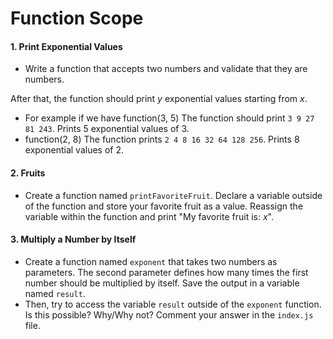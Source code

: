 # Function Scope

#### 1. Print Exponential Values

- Write a function that accepts two numbers and validate that they are numbers.

After that, the function should print _y_ exponential values starting from _x_.

- For example if we have function(3, 5) The function should print `3 9 27 81 243`. Prints 5 exponential values of 3.
- function(2, 8) The function prints `2 4 8 16 32 64 128 256`. Prints 8 exponential values of 2.

#### 2. Fruits

- Create a function named `printFavoriteFruit`. Declare a variable outside of the function and store your favorite fruit as a value. Reassign the variable within the function and print "My favorite fruit is: _x_".

#### 3. Multiply a Number by Itself

- Create a function named `exponent` that takes two numbers as parameters. The second parameter defines how many times the first number should be multiplied by itself. Save the output in a variable named `result`.
- Then, try to access the variable `result` outside of the `exponent` function. Is this possible? Why/Why not? Comment your answer in the `index.js` file.
